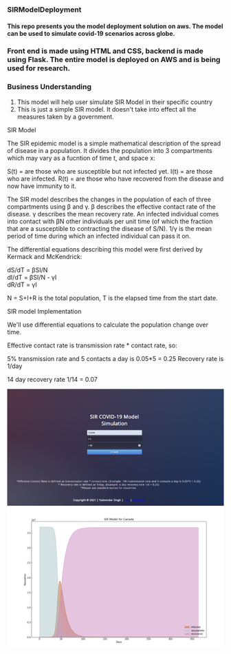 ### SIRModelDeployment
#### This repo presents you the model deployment solution on aws. The model can be used to simulate covid-19 scenarios across globe.

### Front end is made using HTML and CSS, backend is made using Flask. The entire model is deployed on AWS and is being used for research.






### Business Understanding
  
  1. This model will help user simulate SIR Model in their specific country
  2. This is just a simple SIR model. It doesn't take into effect all the measures taken by a government.

  SIR Model

  The SIR epidemic model is a simple mathematical description of the spread of disease in a population. It divides the population into 3 compartments which may vary as a fucntion of time t, and space x:
  
  S(t) = are those who are susceptible but not infected yet.
  I(t) = are those who are infected.
  R(t) = are those who have recovered from the disease and now have immunity to it.
  
  The SIR model describes the changes in the population of each of three compartments using &beta; and &gamma;. &beta; describes the effective contact rate of the disease. &gamma; describes the mean recovery rate. An infected individual comes into contact with &beta;N other individuals per unit time (of which the fraction that are a susceptible to contracting the disease of S/N). 1/&gamma; is the mean period of time during which an infected individual can pass it on.
   
   
  
  The differential equations describing this model were first derived by Kermack and McKendrick:
  
  dS/dT = &beta;SI/N </br>
  dI/dT = &beta;SI/N - &gamma;I  </br>
  dR/dT = &gamma;I </br>
  
  N = S+I+R is the total population, T is the elapsed time from the start date.

  SIR model Implementation
  
  We'll use differential equations to calculate the population change over time.
  
  Effective contact rate is transmission rate * contact rate, so:
  
  5% transmission rate and 5 contacts a day is 0.05*5 = 0.25
  Recovery rate is 1/day
 
  14 day recovery rate 1/14 = 0.07

<img src='./static/images/homeroute.PNG'>
<img src='./static/images/output.PNG'>
